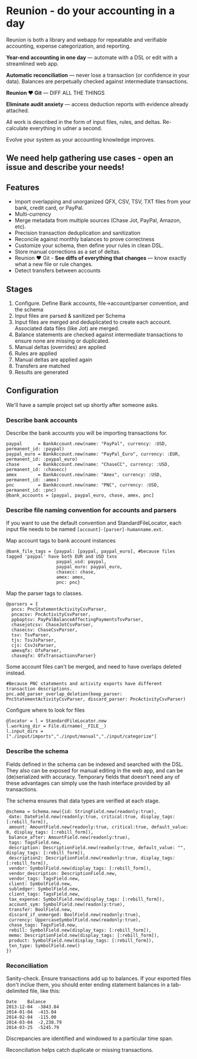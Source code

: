 # Reunion - do your accounting in a day

Reunion is both a library and webapp for repeatable and verifiable accounting, expense categorization, and reporting. 

**Year-end accounting in one day** &mdash; automate with a DSL or edit with a streamlined web app.

**Automatic reconciliation** &mdash; never lose a transaction (or confidence in your data). Balances are perpetually checked against intermediate transactions.

**Reunion :heart: Git** &mdash; DIFF ALL THE THINGS

**Eliminate audit anxiety** &mdash; access deduction reports with evidence already attached.

All work is described in the form of input files, rules, and deltas. Re-calculate everything in udner a second.

Evolve your system as your accounting knowledge improves.

## We need help gathering use cases - open an issue and describe your needs!

## Features

* Import overlapping and unorganized QFX, CSV, TSV, TXT files from your bank, credit card, or PayPal.
* Multi-currency
* Merge metadata from multiple sources (Chase Jot, PayPal, Amazon, etc). 
* Precision transaction deduplication and sanitization
* Reconcile against monthly balances to prove correctness
* Customize your schema, then define your rules in clean DSL.
* Store manual corrections as a set of deltas. 
* Reunion :heart: Git - **See diffs of everything that changes** &mdash; know exactly what a new file or rule changes.
* Detect transfers between accounts

## Stages

1. Configure. Define Bank accounts, file->account/parser convention, and the schema
2. Input files are parsed & sanitized per Schema
3. Input files are merged and deduplicated to create each account. Associated data files (like Jot) are merged. 
4. Balance statements are checked against intermediate transactions to ensure none are missing or duplicated. 
5. Manual deltas (overrides) are applied
6. Rules are applied
7. Manual deltas are applied again
8. Transfers are matched
8. Results are generated


## Configuration

We'll have a sample project set up shortly after someone asks.

### Describe bank accounts

Describe the bank accounts you will be importing transactions for. 
```
paypal      = BankAccount.new(name: "PayPal", currency: :USD, permanent_id: :paypal)
paypal_euro = BankAccount.new(name: "PayPal_Euro", currency: :EUR, permanent_id: :paypal_euro)
chase       = BankAccount.new(name: "ChaseCC", currency: :USD, permanent_id: :chasecc)
amex        = BankAccount.new(name: "Amex", currency: :USD, permanent_id: :amex)
pnc         = BankAccount.new(name: "PNC", currency: :USD, permanent_id: :pnc)
@bank_accounts = [paypal, paypal_euro, chase, amex, pnc]
```
### Describe file naming convention for accounts and parsers

If you want to use the default convention and StandardFileLocator, each input file needs to be named `[account]-[parser]-humanname.ext`.

Map account tags to bank account instances
```
@bank_file_tags = {paypal: [paypal, paypal_euro], #because files tagged 'paypal' have both EUR and USD txns
                   paypal_usd: paypal, 
                   paypal_euro: paypal_euro,
                   chasecc: chase,
                   amex: amex,
                   pnc: pnc}
```

Map the parser tags to classes.
```
@parsers = {
  pncs: PncStatementActivityCsvParser,
  pncacsv: PncActivityCsvParser,
  ppbaptsv: PayPalBalanceAffectingPaymentsTsvParser,
  chasejotcsv: ChaseJotCsvParser,
  chasecsv: ChaseCsvParser,
  tsv: TsvParser,
  tjs: TsvJsParser,
  cjs: CsvJsParser,
  amexqfx: OfxParser,
  chaseqfx: OfxTransactionsParser}
```

Some account files can't be merged, and need to have overlaps deleted instead.

```
#Because PNC statements and activity exports have different transaction descriptions.
pnc.add_parser_overlap_deletion(keep_parser: PncStatementActivityCsvParser, discard_parser: PncActivityCsvParser)
```

Configure where to look for files

```
@locator = l = StandardFileLocator.new 
l.working_dir = File.dirname(__FILE__)
l.input_dirs = ["./input/imports","./input/manual","./input/categorize"]
```

### Describe the schema

Fields defined in the schema can be indexed and searched with the DSL. They also can be exposed for manual editing in the web app, and can be (de)serialized with accuracy. Temporary fields that doesn't need any of these advantages can simply use the hash interface provided by all transactions.

The schema ensures that data types are verified at each stage. 

```
@schema = Schema.new({id: StringField.new(readonly:true),
 date: DateField.new(readonly:true, critical:true, display_tags: [:rebill_form]), 
 amount: AmountField.new(readonly:true, critical:true, default_value: 0, display_tags: [:rebill_form]),
 balance_after: AmountField.new(readonly:true),
 tags: TagsField.new,
 description: DescriptionField.new(readonly:true, default_value: "", display_tags: [:rebill_form]),
 description2: DescriptionField.new(readonly:true, display_tags: [:rebill_form]),
 vendor: SymbolField.new(display_tags: [:rebill_form]),
 vendor_description: DescriptionField.new,
 vendor_tags: TagsField.new,
 client: SymbolField.new,
 subledger: SymbolField.new,
 client_tags: TagsField.new,
 tax_expense: SymbolField.new(display_tags: [:rebill_form]),
 account_sym: SymbolField.new(readonly:true),
 transfer: BoolField.new,
 discard_if_unmerged: BoolField.new(readonly:true),
 currency: UppercaseSymbolField.new(readonly:true),
 chase_tags: TagsField.new,
 rebill: SymbolField.new(display_tags: [:rebill_form]),
 memo: DescriptionField.new(display_tags: [:rebill_form]),
 product: SymbolField.new(display_tags: [:rebill_form]),
 txn_type: SymbolField.new()
})
```

### Reconciliation

Sanity-check. Ensure transactions add up to balances. If your exported files don't inclue them, you should enter ending statement balances in a tab-delimited file, like this:

```
Date	Balance
2013-12-04	-3843.84
2014-01-04	-415.04
2014-02-04	-115.00
2014-03-04	-2,238.79
2014-03-25	-5245.79
```

Discrepancies are identified and windowed to a particular time span.

Reconciliation helps catch duplicate or missing transactions. 
